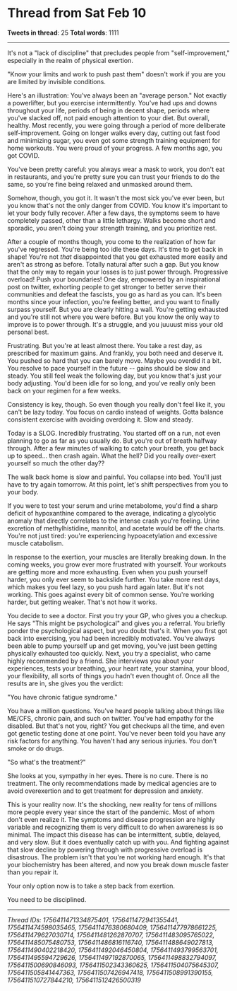 # Thread from Sat Feb 10

**Tweets in thread**: 25
**Total words**: 1111

---

It's not a "lack of discipline" that precludes people from "self-improvement," especially in the realm of physical exertion.

"Know your limits and work to push past them" doesn't work if you are you are limited by invisible conditions.

Here's an illustration: You've always been an "average person." Not exactly a powerlifter, but you exercise intermittently. You've had ups and downs throughout your life, periods of being in decent shape, periods where you've slacked off, not paid enough attention to your diet. But overall, healthy. Most recently, you were going through a period of more deliberate self-improvement. Going on longer walks every day, cutting out fast food and minimizing sugar, you even got some strength training equipment for home workouts. You were proud of your progress. A few months ago, you got COVID.

You've been pretty careful: you always wear a mask to work, you don't eat in restaurants, and you're pretty sure you can trust your friends to do the same, so you're fine being relaxed and unmasked around them.

Somehow, though, you got it. It wasn't the most sick you've ever been, but you know that's not the only danger from COVID. You know it's important to let your body fully recover. After a few days, the symptoms seem to have completely passed, other than a little lethargy. Walks become short and sporadic, you aren't doing your strength training, and you prioritize rest.

After a couple of months though, you come to the realization of how far you've regressed. You're being too idle these days. It's time to get back in shape! You're not *that* disappointed that you get exhausted more easily and aren't as strong as before. Totally natural after such a gap. But you know that the only way to regain your losses is to just power through. Progressive overload! Push your boundaries! One day, empowered by an inspirational post on twitter, exhorting people to get stronger to better serve their communities and defeat the fascists, you go as hard as you can. It's been months since your infection, you're feeling better, and you want to finally surpass yourself. But you are clearly hitting a wall. You're getting exhausted and you're still not where you were before. But you know the only way to improve is to power through. It's a struggle, and you juuuust miss your old personal best.

Frustrating. But you're at least almost there. You take a rest day, as prescribed for maximum gains. And frankly, you both need and deserve it. You pushed so hard that you can barely move. Maybe you overdid it a bit. You resolve to pace yourself in the future -- gains should be slow and steady. You still feel weak the following day, but you know that's just your body adjusting. You'd been idle for so long, and you've really only been back on your regimen for a few weeks.

Consistency is key, though. So even though you really don't feel like it, you can't be lazy today. You focus on cardio instead of weights. Gotta balance consistent exercise with avoiding overdoing it. Slow and steady.

Today is a SLOG. Incredibly frustrating. You started off on a run, not even planning to go as far as you usually do. But you're out of breath halfway through. After a few minutes of walking to catch your breath, you get back up to speed... then crash again. What the hell? Did you really over-exert yourself so much the other day??

The walk back home is slow and painful. You collapse into bed. You'll just have to try again tomorrow. At this point, let's shift perspectives from you to your body.

If you were to test your serum and urine metabolome, you'd find a sharp deficit of hypoxanthine compared to the average, indicating a glycolytic anomaly that directly correlates to the intense crash you're feeling. Urine excretion of methylhistidine, mannitol, and acetate would be off the charts. You're not just tired: you're experiencing hypoacetylation and excessive muscle catabolism.

In response to the exertion, your muscles are literally breaking down. In the coming weeks, you grow ever more frustrated with yourself. Your workouts are getting more and more exhausting. Even when you push yourself harder, you only ever seem to backslide further. You take more rest days, which makes you feel lazy, so you push hard again later. But it's not working. This goes against every bit of common sense. You're working harder, but getting weaker.  That's not how it works.

You decide to see a doctor. First you try your GP, who gives you a checkup. He says "This might be psychological" and gives you a referral. You briefly ponder the psychological aspect, but you doubt that's it. When you first got back into exercising, you had been incredibly motivated. You've always been able to pump yourself up and get moving, you've just been getting physically exhausted too quickly. Next, you try a specialist, who came highly recommended by a friend. She interviews you about your experiences, tests your breathing, your heart rate, your stamina, your blood, your flexibility, all sorts of things you hadn't even thought of. Once all the results are in, she gives you the verdict:

"You have chronic fatigue syndrome."

You have a million questions. You've heard people talking about things like ME/CFS, chronic pain, and such on twitter. You've had empathy for the disabled. But that's not you, right? You get checkups all the time, and even got genetic testing done at one point. You've never been told you have any risk factors for anything. You haven't had any serious injuries. You don't smoke or do drugs.

"So what's the treatment?"

She looks at you, sympathy in her eyes. There is no cure. There is no treatment. The only recommendations made by medical agencies are to avoid overexertion and to get treatment for depression and anxiety.

This is your reality now. It's the shocking, new reality for tens of millions more people every year since the start of the pandemic. Most of whom don't even realize it. The symptoms and disease progression are highly variable and recognizing them is very difficult to do when awareness is so minimal. The impact this disease has can be intermittent, subtle, delayed, and very slow. But it does eventually catch up with you. And fighting against that slow decline by powering through with progressive overload is disastrous. The problem isn't that you're not working hard enough. It's that your biochemistry has been altered, and now you break down muscle faster than you repair it.

Your only option now is to take a step back from exertion.

You need to be disciplined.

---

*Thread IDs: 1756411471334875401, 1756411472941355441, 1756411474598035465, 1756411476380680409, 1756411477978661225, 1756411479627030714, 1756411481262870707, 1756411483095765022, 1756411485075480753, 1756411486816116740, 1756411488649027813, 1756411490402218420, 1756411492046450804, 1756411493799563701, 1756411495594729626, 1756411497192870065, 1756411498832794097, 1756411500690846093, 1756411502343360625, 1756411504075645307, 1756411505841447363, 1756411507426947418, 1756411508991390155, 1756411510727844210, 1756411512426500319*
